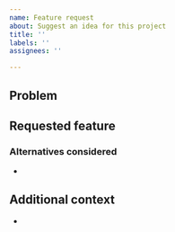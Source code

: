 ```yaml
---
name: Feature request
about: Suggest an idea for this project
title: ''
labels: ''
assignees: ''

---
```


## Problem
<!-- **Is your feature request related to a problem? Please describe.**
A clear and concise description of what the problem is. Ex. I'm always frustrated when [...] -->

## Requested feature
<!-- **Describe the solution you'd like**
A clear and concise description of what you want to happen. -->

### Alternatives considered
<!-- **Describe alternatives you've considered**
A clear and concise description of any alternative solutions or features you've considered. -->
-

## Additional context
-
